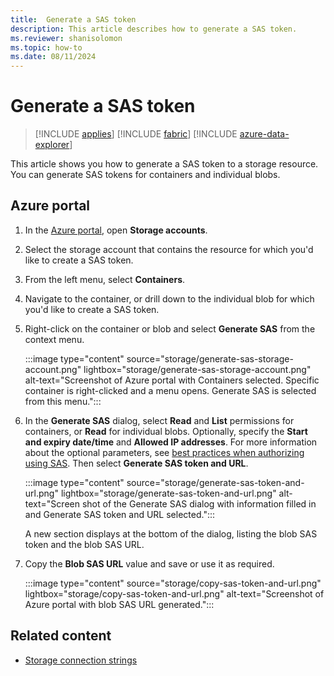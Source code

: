 ```yaml
---
title:  Generate a SAS token
description: This article describes how to generate a SAS token.
ms.reviewer: shanisolomon
ms.topic: how-to
ms.date: 08/11/2024
---
```

# Generate a SAS token

> [!INCLUDE [applies](../../includes/applies-to-version/applies.md)] [!INCLUDE [fabric](../../includes/applies-to-version/fabric.md)] [!INCLUDE [azure-data-explorer](../../includes/applies-to-version/azure-data-explorer.md)]

This article shows you how to generate a SAS token to a storage resource. You can generate SAS tokens for containers and individual blobs.

## Azure portal

1. In the [Azure portal](https://portal.azure.com/), open **Storage accounts**.
1. Select the storage account that contains the resource for which you'd like to create a SAS token.
1. From the left menu, select **Containers**.
1. Navigate to the container, or drill down to the individual blob for which you'd like to create a SAS token.
1. Right-click on the container or blob and select **Generate SAS** from the context menu.

   :::image type="content" source="storage/generate-sas-storage-account.png" lightbox="storage/generate-sas-storage-account.png" alt-text="Screenshot of Azure portal with Containers selected. Specific container is right-clicked and a menu opens. Generate SAS is selected from this menu.":::

1. In the **Generate SAS** dialog, select **Read** and **List** permissions for containers, or **Read** for individual blobs. Optionally, specify the **Start and expiry date/time** and **Allowed IP addresses**. For more information about the optional parameters, see [best practices when authorizing using SAS](/azure/storage/common/storage-sas-overview#best-practices-when-using-sas). Then select **Generate SAS token and URL**.

   :::image type="content" source="storage/generate-sas-token-and-url.png"  lightbox="storage/generate-sas-token-and-url.png" alt-text="Screen shot of the Generate SAS dialog with information filled in and Generate SAS token and URL selected.":::

   A new section displays at the bottom of the dialog, listing the blob SAS token and the blob SAS URL.

1. Copy the **Blob SAS URL** value and save or use it as required.

   :::image type="content" source="storage/copy-sas-token-and-url.png" lightbox="storage/copy-sas-token-and-url.png" alt-text="Screenshot of Azure portal with blob SAS URL generated.":::

## Related content

* [Storage connection strings](storage-connection-strings.md)
